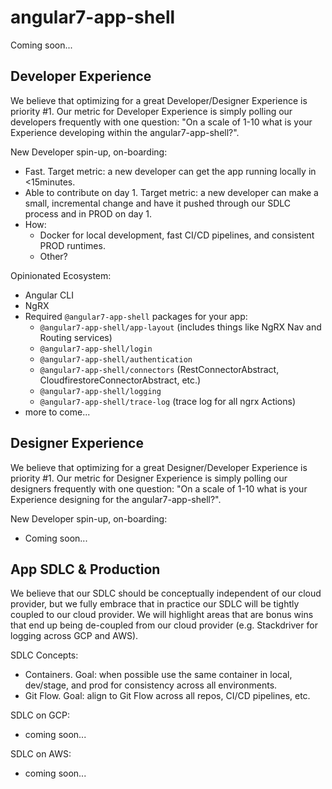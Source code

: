 # angular7-app-shell
Coming soon...

## Developer Experience

We believe that optimizing for a great Developer/Designer Experience is priority #1. Our metric for Developer Experience is simply polling our developers frequently with one question: "On a scale of 1-10 what is your Experience developing within the angular7-app-shell?".

New Developer spin-up, on-boarding:
 - Fast. Target metric: a new developer can get the app running locally in <15minutes.
 - Able to contribute on day 1. Target metric: a new developer can make a small, incremental change and have it pushed through our SDLC process and in PROD on day 1.
 - How:
   - Docker for local development, fast CI/CD pipelines, and consistent PROD runtimes.
   - Other?
   
Opinionated Ecosystem:
 - Angular CLI
 - NgRX
 - Required `@angular7-app-shell` packages for your app:
   - `@angular7-app-shell/app-layout` (includes things like NgRX Nav and Routing services)
   - `@angular7-app-shell/login`
   - `@angular7-app-shell/authentication`
   - `@angular7-app-shell/connectors` (RestConnectorAbstract, CloudfirestoreConnectorAbstract, etc.)
   - `@angular7-app-shell/logging`
   - `@angular7-app-shell/trace-log` (trace log for all ngrx Actions)
 - more to come...

## Designer Experience

We believe that optimizing for a great Designer/Developer Experience is priority #1. Our metric for Designer Experience is simply polling our designers frequently with one question: "On a scale of 1-10 what is your Experience designing for the angular7-app-shell?".

New Developer spin-up, on-boarding:
 - Coming soon...

## App SDLC & Production

We believe that our SDLC should be conceptually independent of our cloud provider, but we fully embrace that in practice our SDLC will be tightly coupled to our cloud provider. We will highlight areas that are bonus wins that end up being de-coupled from our cloud provider (e.g. Stackdriver for logging across GCP and AWS).

SDLC Concepts:
 - Containers. Goal: when possible use the same container in local, dev/stage, and prod for consistency across all environments.
 - Git Flow. Goal: align to Git Flow across all repos, CI/CD pipelines, etc.
 
SDLC on GCP:
 - coming soon...
 
SDLC on AWS:
 - coming soon...

